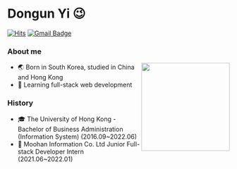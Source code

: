 # Dongun Yi 😉

[![Hits](https://hits.seeyoufarm.com/api/count/incr/badge.svg?url=https%3A%2F%2Fgithub.com%2Fdyi919&count_bg=%233D8CC8&title_bg=%23555555&icon=&icon_color=%23E7E7E7&title=hits&edge_flat=false)](https://github.com/dyi919)
[![Gmail Badge](https://img.shields.io/badge/Gmail-D14836?style=flat&logo=Gmail&logoColor=white)](mailto:ydu0919@gmail.com)

### About me

<img align='right' height="200px" src="http://mazassumnida.wtf/api/v2/generate_badge?boj=dyi919">

- 🌏 Born in South Korea, studied in China and Hong Kong
- 🌱 Learning full-stack web development

### History
- 🎓 The University of Hong Kong - Bachelor of Business Administration (Information System) (2016.09~2022.06)
- 💼 Moohan Information Co. Ltd Junior Full-stack Developer Intern (2021.06~2022.01)

